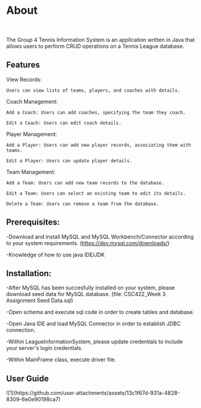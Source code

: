 <h1>About</h1>
   <br><br>
The Group 4 Tennis Information System is an application written in Java that allows users to perform CRUD operations on a Tennis League database. 


<h2>Features</h2>
View Records: 

    Users can view lists of teams, players, and coaches with details. 

Coach Management: 

    Add a Coach: Users can add coaches, specifying the team they coach. 

    Edit a Coach: Users can edit coach details. 

Player Management: 

    Add a Player: Users can add new player records, associating them with teams. 

    Edit a Player: Users can update player details. 


Team Management: 

    Add a Team: Users can add new team records to the database. 

    Edit a Team: Users can select an existing team to edit its details. 

    Delete a Team: Users can remove a team from the database. 


<h2>Prerequisites:</h2>

-Download and install MySQL and MySQL Workbench/Connector according to your system requirements.  (https://dev.mysql.com/downloads/)

-Knowledge of how to use java IDE/JDK

<h2>Installation:</h2>

-After MySQL has been succesfully installed on your system, please download seed data for MySQL database. (file: CSC422_Week 3 Assignment Seed Data.sql)

-Open schema and execute sql code in order to create tables and database. 

-Open Java IDE and load MySQL Connector in order to establish JDBC connection.

-Within LeagueInformationSystem, please update credentials to include your server's login credentials. 

-Within MainFrame class, execute driver file. 

<h2>User Guide</h2>
![1](https://github.com/user-attachments/assets/13c1f67d-931a-4828-8309-6e0e90198ca7)







